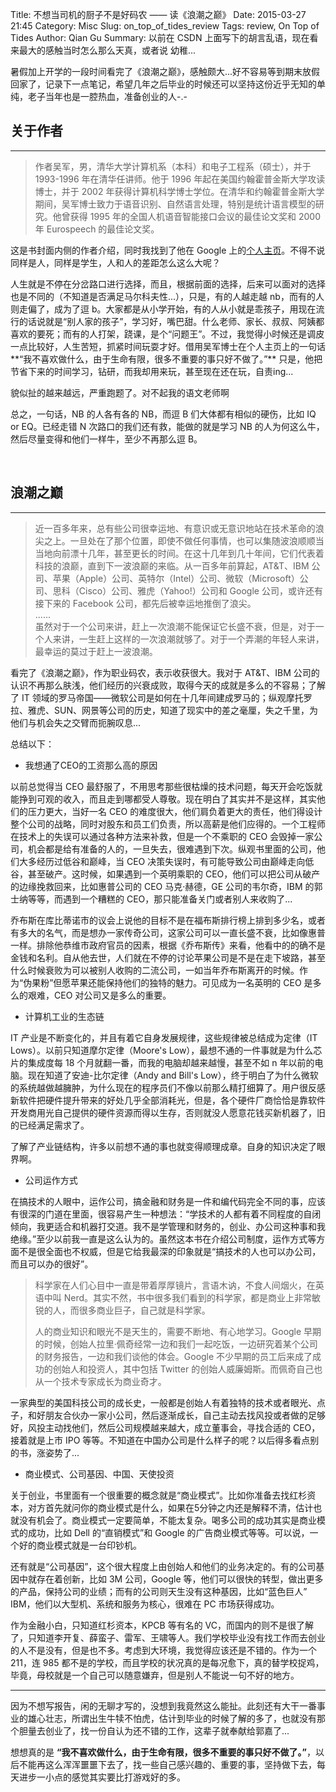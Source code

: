 Title: 不想当司机的厨子不是好码农 —— 读《浪潮之巅》
Date: 2015-03-27 21:45
Category: Misc
Slug: on_top_of_tides_review
Tags: review, On Top of Tides
Author: Qian Gu
Summary: 以前在 CSDN 上面写下的胡言乱语，现在看来最大的感触当时怎么那么天真，或者说 幼稚...

暑假加上开学的一段时间看完了《浪潮之巅》，感触颇大...好不容易等到期末放假回家了，记录下一点笔记，希望几年之后毕业的时候还可以坚持这份近乎无知的单纯，老子当年也是一腔热血，准备创业的人-.-

## 关于作者
* * *

> 作者吴军，男，清华大学计算机系（本科）和电子工程系（硕士），并于 1993-1996 年在清华任讲师。他于 1996 年起在美国约翰霍普金斯大学攻读博士，并于 2002 年获得计算机科学博士学位。在清华和约翰霍普金斯大学期间，吴军博士致力于语音识别、自然语言处理，特别是统计语言模型的研究。他曾获得 1995 年的全国人机语音智能接口会议的最佳论文奖和 2000 年 Eurospeech 的最佳论文奖。

这是书封面内侧的作者介绍，同时我找到了他在 Google 上的[个人主页][page]。不得不说同样是人，同样是学生，人和人的差距怎么这么大呢？

人生就是不停在分岔路口进行选择，而且，根据前面的选择，后来可以面对的选择也是不同的（不知道是否满足马尔科夫性...），只是，有的人越走越 nb，而有的人则走偏了，成为了逗 b。大家都是从小学开始，有的人从小就是乖孩子，用现在流行的话说就是“别人家的孩子”，学习好，嘴巴甜。什么老师、家长、叔叔、阿姨都喜欢的要死；而有的人打架，跷课，是个“问题王”。不过，我觉得小时候还是调皮一点比较好，人生苦短，抓紧时间玩耍才好。借用吴军博士在个人主页上的一句话**“我不喜欢做什么，由于生命有限，很多不重要的事只好不做了。”** 只是，他把节省下来的时间学习，钻研，而我却用来玩，甚至现在还在玩，自责ing...

貌似扯的越来越远，严重跑题了。对不起我的语文老师啊

总之，一句话，NB 的人各有各的 NB，而逗 B 们大体都有相似的硬伤，比如 IQ or EQ。已经走错 N 次路口的我们还有救，能做的就是学习 NB 的人为何这么牛，然后尽量变得和他们一样牛，至少不再那么逗 B。

[page]: https://sites.google.com/site/junwu02

<br>

## 浪潮之巅
* * *

> 近一百多年来，总有些公司很幸运地、有意识或无意识地站在技术革命的浪尖之上。一旦处在了那个位置，即使不做任何事情，也可以集随波浪顺顺当当地向前漂十几年，甚至更长的时间。在这十几年到几十年间，它们代表着科技的浪巅，直到下一波浪巅的来临。从一百多年前算起，AT&T、IBM 公司、苹果（Apple）公司、英特尔（Intel）公司、微软（Microsoft）公司、思科（Cisco）公司、雅虎（Yahoo!）公司和 Google 公司，或许还有接下来的 Facebook 公司，都先后被幸运地推倒了浪尖。  
> ......  
> 虽然对于一个公司来讲，赶上一次浪潮不能保证它长盛不衰，但是，对于一个人来讲，一生赶上这样的一次浪潮就够了。对于一个弄潮的年轻人来讲，最幸运的莫过于赶上一波浪潮。

看完了《浪潮之巅》，作为职业码农，表示收获很大。我对于 AT&T、IBM 公司的认识不再那么肤浅，他们经历的兴衰成败，取得今天的成就是多么的不容易；了解了 IT 领域的罗马帝国——微软公司是如何在十几年间建成罗马的；纵观摩托罗拉、雅虎、SUN、网景等公司的历史，知道了现实中的差之毫厘，失之千里，为他们与机会失之交臂而扼腕叹息... 

总结以下：

+ 我想通了CEO的工资那么高的原因

以前总觉得当 CEO 最舒服了，不用思考那些很枯燥的技术问题，每天开会吃饭就能挣到可观的收入，而且走到哪都受人尊敬。现在明白了其实并不是这样，其实他们的压力更大，当好一名 CEO 的难度很大，他们肩负着更大的责任，他们得设计整个公司的战略，同时对股东和员工们负责，所以高薪是他们应得的。一个工程师在技术上的失误可以通过各种方法来补救，但是一个不乘职的 CEO 会毁掉一家公司，机会都是给有准备的人的，一旦失去，很难遇到下次。纵观书里面的公司，他们大多经历过低谷和巅峰，当 CEO 决策失误时，有可能导致公司由巅峰走向低谷，甚至破产。这时候，如果遇到一个英明乘职的 CEO，他们可以把公司从破产的边缘挽救回来，比如惠普公司的 CEO 马克·赫德，GE 公司的韦尔奇，IBM 的郭士纳等等，而遇到一个糟糕的 CEO，那只能准备关门或者别人来收购了...

乔布斯在库比蒂诺市的议会上说他的目标不是在福布斯排行榜上排到多少名，或者有多大的名气，而是想办一家传奇公司，这家公司可以一直长盛不衰，比如像惠普一样。排除他恭维市政府官员的因素，根据《乔布斯传》来看，他看中的的确不是金钱和名利。自从他去世，人们就在不停的讨论苹果公司是不是在走下坡路，甚至什么时候衰败为可以被别人收购的二流公司，一如当年乔布斯离开的时候。作为“伪果粉”但愿苹果还能保持他们的独特的魅力。可见成为一名英明的 CEO 是多么的艰难，CEO 对公司又是多么的重要。

+ 计算机工业的生态链

IT 产业是不断变化的，并且有着它自身发展规律，这些规律被总结成为定律（IT Lows）。以前只知道摩尔定律（Moore's Low），最想不通的一件事就是为什么芯片的集成度每 18 个月就翻一番，而我的电脑却越来越慢，甚至不如 n 年以前的电脑。现在知道了安迪-比尔定律（Andy and Bill's Low），终于明白了为什么微软的系统越做越臃肿，为什么现在的程序员们不像以前那么精打细算了。用户很反感新软件把硬件提升带来的好处几乎全部消耗光，但是，各个硬件厂商恰恰是靠软件开发商用光自己提供的硬件资源而得以生存，否则就没人愿意花钱买新机器了，旧的已经满足需求了。

了解了产业链结构，许多以前想不通的事也就变得顺理成章。自身的知识决定了眼界啊。

+ 公司运作方式

在搞技术的人眼中，运作公司，搞金融和财务是一件和编代码完全不同的事，应该有很深的门道在里面，很容易产生一种想法：“学技术的人都有着不同程度的自闭倾向，我更适合和机器打交道。我不是学管理和财务的，创业、办公司这种事和我绝缘。”至少以前我一直是这么认为的。虽然这本书在介绍公司制度，运作方式等方面不是很全面也不权威，但是它给我最深的印象就是“搞技术的人也可以办公司，而且可以办的很好”。

> 科学家在人们心目中一直是带着厚厚镜片，言语木讷，不食人间烟火，在英语中叫 Nerd。其实不然，书中很多我们看到的科学家，都是商业上非常敏锐的人，而很多商业巨子，自己就是科学家。  
> 
> 人的商业知识和眼光不是天生的，需要不断地、有心地学习。Google 早期的时候，创始人拉里·佩奇经常一边和我们一起吃饭，一边研究着某个公司的财务报告，一边和我们谈他的体会。Google 不少早期的员工后来成了成功的创始人和投资人，其中包括 Twitter 的创始人威廉姆斯。而佩奇自己也从一个技术专家成长为商业奇才。 

一家典型的美国科技公司的成长史，一般都是创始人有着独特的技术或者眼光、点子，和好朋友合伙办一家小公司，然后逐渐成长，自己主动去找风投或者做的足够好，风投主动找他们，然后公司规模越来越大，成立董事会，寻找合适的 CEO，接着就是上市 IPO 等等。不知道在中国办公司是什么样子的呢？以后得多看点别的书，涨姿势了...

+ 商业模式、公司基因、中国、天使投资

关于创业，书里面有一个很重要的概念就是“商业模式”。比如你准备去找红杉资本，对方首先就问你的商业模式是什么，如果在5分钟之内还是解释不清，估计也就没有机会了。商业模式一定要简单，不能太复杂。喝多公司的成功其实是商业模式的成功，比如 Dell 的“直销模式”和 Google 的广告商业模式等等。可以说，一个好的商业模式就是一台印钞机。

还有就是“公司基因”，这个很大程度上由创始人和他们的业务决定的。有的公司基因中就存在着创新，比如 3M 公司，Google 等，他们可以很快的转型，做出更多的产品，保持公司的业绩；而有的公司则天生没有这种基因，比如“蓝色巨人” IBM，他们以大型机、系统和服务为核心，很难在 PC 市场获得成功。

作为金融小白，只知道红杉资本，KPCB 等有名的 VC，而国内的则不是很了解了，只知道李开复、薛蛮子、雷军、王啸等人。我们学校毕业没有找工作而去创业的人不是没有，但是也不多。考虑到大环境，我觉得应该还是不错的。作为一个 211，连 985 都不是的学校，而且学校的状况真的是每况愈下，真的替学校捉鸡，毕竟，母校就是一个自己可以随意嫌弃，但是别人不能说一句不好的地方。

* * *

因为不想写报告，闲的无聊才写的，没想到我竟然这么能扯。此刻还有大干一番事业的雄心壮志，所谓出生牛犊不怕虎，估计到毕业的时候了解的多了，也就没有那个胆量去创业了，找一份自认为还不错的工作，这辈子就奉献给郭嘉了...

想想真的是 **“我不喜欢做什么，由于生命有限，很多不重要的事只好不做了。”**，以后不能再这么浑浑噩噩下去了，找一些自己感兴趣的、重要的事，坚持做下去，每天进步一小点的感觉其实要比打游戏好的多。
